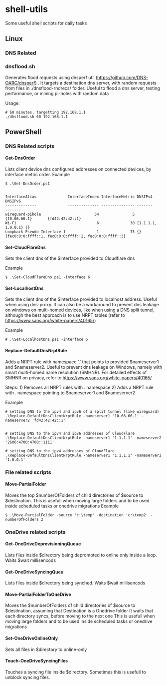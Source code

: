 # shell-utils
Some useful shell scripts for daily tasks
## Linux
### DNS Related
### dnsflood.sh
Generates flood requests using dnsperf util (https://github.com/DNS-OARC/dnsperf) . It targets  a destination dns server, with random requests from files in ./dnsflood-rndrecs/ folder. Useful to flood a dns server, testing performance, or mining pi-holes with random data

Usage:
```
# 60 minutes, targetting 192.168.1.1
./dhsflood.sh 60 192.168.1.1
```

## PowerShell 
### DNS Related scripts
#### Get-DnsOrder
Lists client device dns configured addresses on connected devices, by interface metric order. 
Example
```
$ .\Get-DnsOrder.ps1


InterfaceAlias              InterfaceIndex InterfaceMetric DNSIPv4            DNSIPv6
--------------              -------------- --------------- -------            -------
wireguard-pihole                        54               5 {10.66.66.1}       {fd42:42:42::1}
Wi-Fi                                    6              30 {1.1.1.1, 1.0.0.1} {}
Loopback Pseudo-Interface 1              1              75 {}                 {fec0:0:0:ffff::1, fec0:0:0:ffff::2, fec0:0:0:ffff::3}
```

#### Set-CloudFlareDns
Sets the client dns of the $interface provided to Cloudflare dns

Example
```
$ .\Set-CloudFlareDns.ps1 -interface 6
```


#### Set-LocalhostDns
Sets the client dns of the $interface provided to localhost address. Useful when using dns-proxy.
It can also be a workaround to prevent dns leakage on windows on multi-homed devices, like when using a DNS split tunnel, although the best approach is to use NRPT tables (refer to https://www.sans.org/white-papers/40165/)  


Example
```
# .\Set-LocalhostDns.ps1 -interface 6
```


#### Replace-DefaultDnsNrptRule
Adds a NRPT rule with namespace '.' that points to provided $nameserver1 and $nameserver2. Useful to prevent dns leakage on Windows, namely with smart multi-homed name resolution (SMHNR). 
For detailed effects of SMHNR on privacy, refer to https://www.sans.org/white-papers/40165/

Steps:
    1) Removes all NRPT rules with . namespace
    2) Adds a NRPT rule with . namespace pointing to $nameserver1 and $nameserver2

Example

``` 
# setting DNS to the ipv4 and ipv6 of a split tunnel (like wireguard)
.\Replace-DefaultDnsClientNrptRule -nameserver1 '10.66.66.1' -nameserver2 'fd42:42:42::1'


# setting DNS to the ipv4 and ipv6 addresses of CloudFlare
.\Replace-DefaultDnsClientNrptRule -nameserver1 '1.1.1.1' -nameserver2 '2606:4700:4700::1111'

# setting DNS to the ipv4 addresses of CloudFlare
.\Replace-DefaultDnsClientNrptRule -nameserver1 '1.1.1.1' -nameserver2 '1.0.0.1'
```


### File related scripts
#### Move-PartialFolder
Moves the top $numberOfFolders of child directories of $source to $destination. 
This is usefull when moving large folders and to be used inside scheduled tasks or onedrive migrations
Example
```
$ .\Move-PartialFolder -source 'c:\temp' -destination 'c:\temp2' -numberOfFolders 2
```

### OneDrive related scripts
#### Get-OneDriveDeprovisioningQueue
Lists files inside $directory being depromoted to online only inside a loop. Waits $wait millisencods

#### Get-OneDriveSyncingQueu
Lists files inside $directory being synched. Waits $wait millisencods

#### Move-PartialFolderToOneDrive
Moves the $numberOfFolders of child directories of $source to $destination, assuming that Destination is a Onedrive folder
It waits that each directory syncs, before moving to the next one 
This is usefull when moving large folders and to be used inside scheduled tasks or onedrive migrations

#### Set-OneDriveOnlineOnly
Sets all files in $directory to online-only

#### Touch-OneDriveSyncingFiles
Touches a syncing file inside $directory. Sometimes this is usefull to unblock syncing files. 

